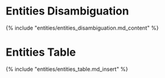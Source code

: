 # Entities Disambiguation
{% include "entities/entities_disambiguation.md_content" %}

# Entities Table
{% include "entities/entities_table.md_insert" %}
